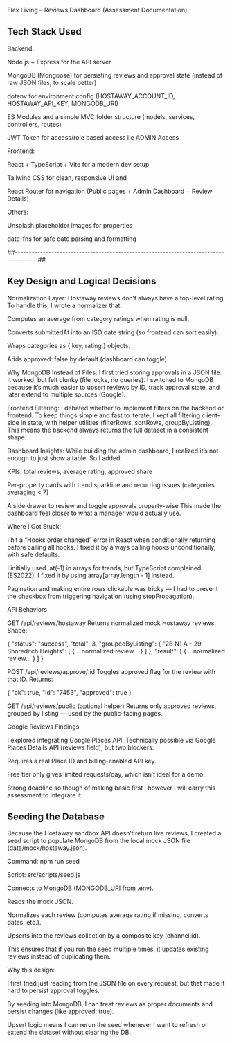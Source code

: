 Flex Living – Reviews Dashboard (Assessment Documentation)

## Tech Stack Used

Backend:

Node.js + Express for the API server

MongoDB (Mongoose) for persisting reviews and approval state (instead of raw JSON files, to scale better)

dotenv for environment config (HOSTAWAY_ACCOUNT_ID, HOSTAWAY_API_KEY, MONGODB_URI)

ES Modules and a simple MVC folder structure (models, services, controllers, routes)

JWT Token for access/role based access i.e ADMIN Access

Frontend:

React + TypeScript + Vite for a modern dev setup

Tailwind CSS for clean, responsive UI and 

React Router for navigation (Public pages + Admin Dashboard + Review Details)

Others:

Unsplash placeholder images for properties

date-fns for safe date parsing and formatting

##--------------------------------------------------------------------------------------##

## Key Design and Logical Decisions

Normalization Layer:
Hostaway reviews don’t always have a top-level rating. To handle this, I wrote a normalizer that:

Computes an average from category ratings when rating is null.

Converts submittedAt into an ISO date string (so frontend can sort easily).

Wraps categories as { key, rating } objects.

Adds approved: false by default (dashboard can toggle).

Why MongoDB Instead of Files:
I first tried storing approvals in a JSON file. It worked, but felt clunky (file locks, no queries). I switched to MongoDB because it’s much easier to upsert reviews by ID, track approval state, and later extend to multiple sources (Google).

Frontend Filtering:
I debated whether to implement filters on the backend or frontend. To keep things simple and fast to iterate, I kept all filtering client-side in state, with helper utilities (filterRows, sortRows, groupByListing). This means the backend always returns the full dataset in a consistent shape.

Dashboard Insights:
While building the admin dashboard, I realized it’s not enough to just show a table. So I added:

KPIs: total reviews, average rating, approved share

Per-property cards with trend sparkline and recurring issues (categories averaging < 7)

A side drawer to review and toggle approvals property-wise
This made the dashboard feel closer to what a manager would actually use.

Where I Got Stuck:

I hit a “Hooks order changed” error in React when conditionally returning before calling all hooks. I fixed it by always calling hooks unconditionally, with safe defaults.

I initially used .at(-1) in arrays for trends, but TypeScript complained (ES2022). I fixed it by using array[array.length - 1] instead.

Pagination and making entire rows clickable was tricky — I had to prevent the checkbox from triggering navigation (using stopPropagation).

API Behaviors

GET /api/reviews/hostaway
Returns normalized mock Hostaway reviews. Shape:

{
  "status": "success",
  "total": 3,
  "groupedByListing": {
    "2B N1 A - 29 Shoreditch Heights": [ { ...normalized review... } ]
  },
  "result": [ { ...normalized review... } ]
}


POST /api/reviews/approve/:id
Toggles approved flag for the review with that ID. Returns:

{ "ok": true, "id": "7453", "approved": true }


GET /api/reviews/public (optional helper)
Returns only approved reviews, grouped by listing — used by the public-facing pages.


Google Reviews Findings

I explored integrating Google Places API. Technically possible via Google Places Details API (reviews field), but two blockers:

Requires a real Place ID and billing-enabled API key.

Free tier only gives limited requests/day, which isn’t ideal for a demo.

Strong deadline so though of making basic first , however I will carry this assessment to integrate it.


## Seeding the Database

Because the Hostaway sandbox API doesn’t return live reviews, I created a seed script to populate MongoDB from the local mock JSON file (data/mock/hostaway.json).

Command:
npm run seed


Script: src/scripts/seed.js

Connects to MongoDB (MONGODB_URI from .env).

Reads the mock JSON.

Normalizes each review (computes average rating if missing, converts dates, etc.).

Upserts into the reviews collection by a composite key (channel:id).

This ensures that if you run the seed multiple times, it updates existing reviews instead of duplicating them.


Why this design:

I first tried just reading from the JSON file on every request, but that made it hard to persist approval toggles.

By seeding into MongoDB, I can treat reviews as proper documents and persist changes (like approved: true).

Upsert logic means I can rerun the seed whenever I want to refresh or extend the dataset without clearing the DB.

